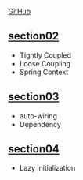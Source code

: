 [GitHub](https://github.com/in28minutes/master-spring-and-spring-boot)

## [section02](src/main/java/com/sample/springboot/section02)

- Tightly Coupled
- Loose Coupling
- Spring Context

## [section03](src/main/java/com/sample/springboot/section03)

- auto-wiring
- Dependency

## [section04](src/main/java/com/sample/springboot/section04)

- Lazy initialization